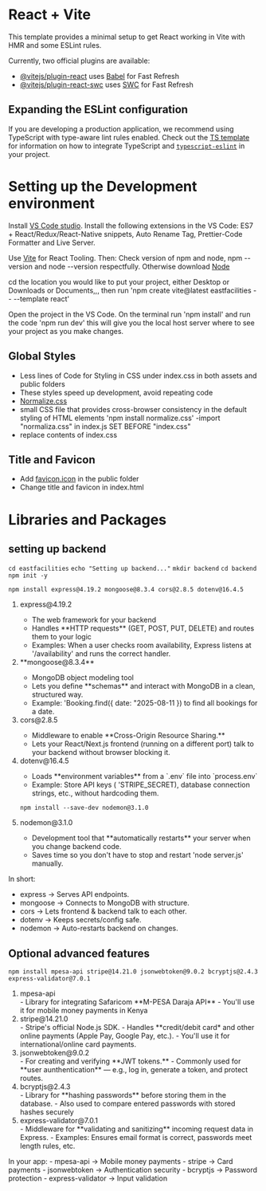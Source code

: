 # React + Vite

This template provides a minimal setup to get React working in Vite with HMR and some ESLint rules.

Currently, two official plugins are available:

- [@vitejs/plugin-react](https://github.com/vitejs/vite-plugin-react/blob/main/packages/plugin-react) uses [Babel](https://babeljs.io/) for Fast Refresh
- [@vitejs/plugin-react-swc](https://github.com/vitejs/vite-plugin-react/blob/main/packages/plugin-react-swc) uses [SWC](https://swc.rs/) for Fast Refresh

## Expanding the ESLint configuration

If you are developing a production application, we recommend using TypeScript with type-aware lint rules enabled. Check out the [TS template](https://github.com/vitejs/vite/tree/main/packages/create-vite/template-react-ts) for information on how to integrate TypeScript and [`typescript-eslint`](https://typescript-eslint.io) in your project.


# Setting up the Development environment
Install [VS Code studio](https://code.visualstudio.com/).
Install the following extensions in the VS Code: ES7 + React/Redux/React-Native snippets, Auto Rename Tag, Prettier-Code Formatter and Live Server.

Use [Vite](https://vite.dev/) for React Tooling. 
Then:
Check version of npm and node, npm --version and node --version respectfully. 
Otherwise download [Node](https://nodejs.org/en/download)

cd the location you would like to put your project, either Desktop or Downloads or Documents,,, then run 'npm create vite@latest eastfacilities -- --template react'

Open the project in the VS Code. On the terminal run 'npm install' and run the code 'npm run dev' this will give you the local host server where to see your project as you make changes.

## Global Styles
- Less lines of Code for Styling in CSS under index.css in both assets and public folders
- These styles speed up development, avoid repeating code
- [Normalize.css](https://necolas.github.io/normalize.css/)
- small CSS file that provides cross-browser consistency in the default styling of HTML elements
'npm install normalize.css'
-import "normaliza.css" in index.js
SET BEFORE "index.css"
- replace contents of index.css


## Title and Favicon
- Add [favicon.icon](https://favicon.io/favicon-converter/) in the public folder
- Change title and favicon in index.html

# Libraries and Packages
## setting up backend
`cd eastfacilities`
`echo "Setting up backend..."`
`mkdir backend`
`cd backend`
`npm init -y`

`npm install express@4.19.2 mongoose@8.3.4 cors@2.8.5 dotenv@16.4.5`
<ol>
<li>express@4.19.2</li>
<ul>
<li>The web framework for your backend</li>
<li>Handles **HTTP requests** (GET, POST, PUT, DELETE) and routes them to your logic</li>
<li>Examples: When a user checks room availability, Express listens at '/availability' and runs the correct handler.</li>
</ul>
<li>**mongoose@8.3.4**</li>
<ul>
<li>MongoDB object modeling tool</li>
<li>Lets you define **schemas** and interact with MongoDB in a clean, structured way.</li>
<li>Example: 'Booking.find({ date: "2025-08-11 }) to find all bookings for a date.</li>
</ul>
<li>cors@2.8.5</li>
<ul>
<li>Middleware to enable **Cross-Origin Resource Sharing.**</li>
<li>Lets your React/Next.js frontend (running on a different port) talk to your backend  without browser blocking it.</li>
</ul>
<li>dotenv@16.4.5</li>
<ul>
<li>Loads **environment variables** from a `.env` file into `process.env`</li>
<li>Example: Store API keys ( 'STRIPE_SECRET), database connection strings, etc., without hardcoding them.</li>
</ul>

`npm install --save-dev nodemon@3.1.0`
<li>nodemon@3.1.0</li>
<ul>
<li>Development tool that **automatically restarts** your server when you change backend code.</li>
<li>Saves time so you don't have to stop and restart 'node server.js' manually.</li>
</ul>
</ol>
In short:
<ul>
<li>express → Serves API endpoints.</li>
<li>mongoose → Connects to MongoDB with structure.</li>
<li>cors → Lets frontend & backend talk to each other.</li>
<li>dotenv → Keeps secrets/config safe.</li>
<li>nodemon → Auto-restarts backend on changes.</li>
</ul>

## Optional advanced features
`npm install mpesa-api stripe@14.21.0 jsonwebtoken@9.0.2 bcryptjs@2.4.3 express-validator@7.0.1`
<ol>
<li>mpesa-api</li>
- Library for integrating Safaricom **M-PESA Daraja API**
- You'll use it for mobile money payments in Kenya
<li>stripe@14.21.0</li>
- Stripe's official Node.js SDK.
- Handles **credit/debit card* and other online payments (Apple Pay, Google Pay, etc.).
- You'll use it for international/online card payments.
<li>jsonwebtoken@9.0.2</li>
- For creating and verifying **JWT tokens.**
- Commonly used for **user aunthentication** — e.g., log in, generate a token, and protect routes.
<li>bcryptjs@2.4.3</li>
- Library for **hashing passwords** before storing them in the database.
- Also used to compare entered passwords with stored hashes securely
<li>express-validator@7.0.1</li>
- Middleware for **validating and sanitizing** incoming request data in Express.
- Examples: Ensures email format is correct, passwords meet length rules, etc.
</ol>
In your app:
- mpesa-api → Mobile money payments
- stripe → Card payments
- jsonwebtoken → Authentication security
- bcryptjs → Password protection
- express-validator → Input validation











